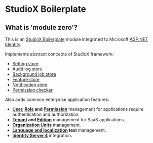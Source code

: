 # StudioX Boilerplate

## What is 'module zero'?

This is an <a href="/" target="_blank">StudioX Boilerplate</a> module integrated to Microsoft <a href="https://docs.microsoft.com/en-us/aspnet/identity/overview/getting-started/introduction-to-aspnet-identity" target="_blank">ASP.NET Identity</a>.

Implements abstract concepts of StudioX  framework:

* <a href="/pages/documents/Setting-Management" target="_blank">Setting store</a>
* <a href="/pages/documents/Audit-Logging" target="_blank">Audit log store</a>
* <a href="/pages/documents/Background-Jobs-And-Workers" target="_blank">Background job store</a>
* <a href="/pages/documents/Feature-Management" target="_blank">Feature store</a>
* <a href="/pages/documents/Notification-System" target="_blank">Notification store</a>
* <a href="/pages/documents/Authorization" target="_blank">Permission checker</a>

Also adds common enterprise application features:

* **<a href="/pages/documents/Zero/User-Management" target="_blank">User</a>, <a href="/pages/documents/Zero/Role-Management" target="_blank">Role</a> and <a href="/pages/documents/Zero/Permission-Management" target="_blank">Permission</a>** management for applications require authentication and authorization.
* **<a href="/pages/documents/Zero/Tenant-Management" target="_blank">Tenant</a> and <a href="/pages/documents/Zero/Edition-Management" target="_blank">Edition</a>** management for SaaS applications.
* **<a href="/pages/documents/Zero/Organization-Units" target="_blank">Organization Units</a>** management.
* **<a href="/pages/documents/Zero/Language-Management" target="_blank">Language and localization</a> text** management.
* **<a href="/pages/documents/Zero/Identity-Server" target="_blank">Identity Server 4</a>** integration.
